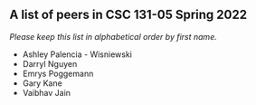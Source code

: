 A list of peers in CSC 131-05 Spring 2022
--------------------------------------------------

*Please keep this list in alphabetical order by first name.*
* Ashley Palencia - Wisniewski 
* Darryl Nguyen
* Emrys Poggemann
* Gary Kane
* Vaibhav Jain
